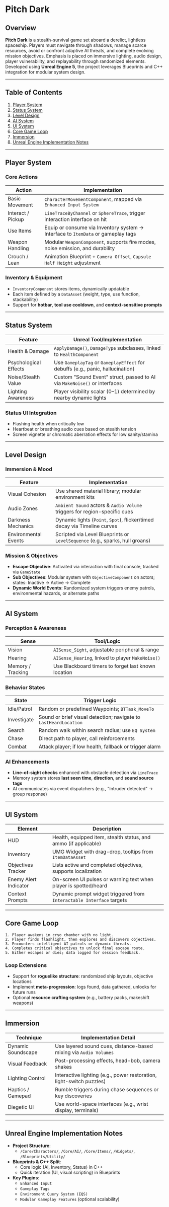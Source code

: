 # Pitch Dark

## Overview

**Pitch Dark** is a stealth-survival game set aboard a derelict, lightless spaceship. Players must navigate through shadows, manage scarce resources, avoid or confront adaptive AI threats, and complete evolving mission objectives. Emphasis is placed on immersive lighting, audio design, player vulnerability, and replayability through randomized elements. Developed using **Unreal Engine 5**, the project leverages Blueprints and C++ integration for modular system design.

---

## Table of Contents

1. [Player System](#player-system)
2. [Status System](#status-system)
3. [Level Design](#level-design)
4. [AI System](#ai-system)
5. [UI System](#ui-system)
6. [Core Game Loop](#core-game-loop)
7. [Immersion](#immersion)
8. [Unreal Engine Implementation Notes](#unreal-engine-implementation-notes)

---

## Player System

### Core Actions

| Action             | Implementation                                                                 |
|--------------------|----------------------------------------------------------------------------------|
| Basic Movement     | `CharacterMovementComponent`, mapped via `Enhanced Input System`                |
| Interact / Pickup  | `LineTraceByChannel` or `SphereTrace`, trigger interaction interface on hit     |
| Use Items          | Equip or consume via Inventory system → Interface to `ItemData` or gameplay tags |
| Weapon Handling    | Modular `WeaponComponent`, supports fire modes, noise emission, and durability   |
| Crouch / Lean      | Animation Blueprint + `Camera Offset`, `Capsule Half Height` adjustment          |

### Inventory & Equipment

- `InventoryComponent` stores items, dynamically updatable
- Each item defined by a `DataAsset` (weight, type, use function, stackability)
- Support for **hotbar**, **tool use cooldown**, and **context-sensitive prompts**

---

## Status System

| Feature              | Unreal Tool/Implementation                                                |
|----------------------|---------------------------------------------------------------------------|
| Health & Damage      | `ApplyDamage()`, `DamageType` subclasses, linked to `HealthComponent`    |
| Psychological Effects| Use `GameplayTag` or `GameplayEffect` for debuffs (e.g., panic, hallucination) |
| Noise/Stealth Value  | Custom "Sound Event" struct, passed to AI via `MakeNoise()` or interfaces |
| Lighting Awareness   | Player visibility scalar (0–1) determined by nearby dynamic lights         |

### Status UI Integration

- Flashing health when critically low
- Heartbeat or breathing audio cues based on stealth tension
- Screen vignette or chromatic aberration effects for low sanity/stamina

---

## Level Design

### Immersion & Mood

| Feature             | Implementation                                                            |
|----------------------|---------------------------------------------------------------------------|
| Visual Cohesion     | Use shared material library; modular environment kits                     |
| Audio Zones         | `Ambient Sound` actors & `Audio Volume` triggers for region-specific cues |
| Darkness Mechanics  | Dynamic lights (`Point`, `Spot`), flicker/timed decay via Timeline curves  |
| Environmental Events| Scripted via Level Blueprints or `LevelSequence` (e.g., sparks, hull groans) |

### Mission & Objectives

- **Escape Objective**: Activated via interaction with final console, tracked via `GameState`
- **Sub Objectives**: Modular system with `ObjectiveComponent` on actors; states: Inactive → Active → Complete
- **Dynamic World Events**: Randomized system triggers enemy patrols, environmental hazards, or alternate paths

---

## AI System

### Perception & Awareness

| Sense               | Tool/Logic                                           |
|----------------------|-----------------------------------------------------|
| Vision               | `AISense_Sight`, adjustable peripheral & range     |
| Hearing              | `AISense_Hearing`, linked to player `MakeNoise()`  |
| Memory / Tracking    | Use Blackboard timers to forget last known location |

### Behavior States

| State               | Trigger Logic                                                      |
|----------------------|-------------------------------------------------------------------|
| Idle/Patrol          | Random or predefined Waypoints; `BTTask_MoveTo`                   |
| Investigate          | Sound or brief visual detection; navigate to `LastHeardLocation` |
| Search               | Random walk within search radius; use `EQ System`                 |
| Chase                | Direct path to player, call reinforcements                        |
| Combat               | Attack player; if low health, fallback or trigger alarm           |

### AI Enhancements

- **Line-of-sight checks** enhanced with obstacle detection via `LineTrace`
- Memory system stores **last seen time**, **direction**, and **sound source tags**
- AI communicates via event dispatchers (e.g., "Intruder detected" → group response)

---

## UI System

| Element              | Description                                                              |
|----------------------|---------------------------------------------------------------------------|
| HUD                  | Health, equipped item, stealth status, and ammo (if applicable)           |
| Inventory            | UMG Widget with drag-drop, tooltips from `ItemDataAsset`                 |
| Objectives Tracker   | Lists active and completed objectives, supports localization              |
| Enemy Alert Indicator| On-screen UI pulses or warning text when player is spotted/heard         |
| Context Prompts      | Dynamic prompt widget triggered from `Interactable Interface` targets     |

---

## Core Game Loop

```
1. Player awakens in cryo chamber with no light.
2. Player finds flashlight, then explores and discovers objectives.
3. Encounters intelligent AI patrols or dynamic threats.
4. Completes critical objectives to unlock final escape route.
5. Either escapes or dies; data logged for session feedback.
```

### Loop Extensions

- Support for **roguelike structure**: randomized ship layouts, objective locations
- Implement **meta-progression**: logs found, data gathered, unlocks for future runs
- Optional **resource crafting system** (e.g., battery packs, makeshift weapons)

---

## Immersion

| Technique             | Implementation Detail                                                |
|------------------------|---------------------------------------------------------------------|
| Dynamic Soundscape     | Use layered sound cues, distance-based mixing via `Audio Volumes`  |
| Visual Feedback        | Post-processing effects, head-bob, camera shakes                   |
| Lighting Control       | Interactive lighting (e.g., power restoration, light-switch puzzles)|
| Haptics / Gamepad      | Rumble triggers during chase sequences or key discoveries          |
| Diegetic UI            | Use world-space interfaces (e.g., wrist display, terminals)         |

---

## Unreal Engine Implementation Notes

- **Project Structure**:
  - `/Core/Characters/`, `/Core/AI/`, `/Core/Items/`, `/Widgets/`, `/Blueprints/Utility/`
- **Blueprints & C++ Split**:
  - Core logic (AI, Inventory, Status) in C++
  - Quick iteration (UI, visual scripting) in Blueprints
- **Key Plugins**:
  - `Enhanced Input`
  - `Gameplay Tags`
  - `Environment Query System (EQS)`
  - `Modular Gameplay Features` (optional scalability)
